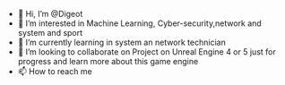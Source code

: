 - 👋 Hi, I’m @Digeot
- 👀 I’m interested in Machine Learning, Cyber-security,network and system and sport
- 🌱 I’m currently learning in system an network technician
- 💞️ I’m looking to collaborate on Project on Unreal Engine 4 or 5 just for progress and learn more about this game engine
- 📫 How to reach me 

<!---
Digeot/Digeot is a ✨ special ✨ repository because its `README.md` (this file) appears on your GitHub profile.
You can click the Preview link to take a look at your changes.
--->
